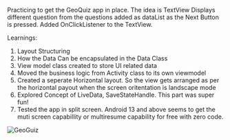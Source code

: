 Practicing to get the GeoQuiz app in place. The idea is TextView Displays different question from the questions added as dataList as the Next Button is pressed. Added OnClickListener to the TextView. 

Learnings:
1. Layout Structuring
2. How the Data Can be encapsulated in the Data Class
3. View model class created to store UI related data
4. Moved the business logic from Activity class to its own viewmodel
5. Created a seperate Horizontal layout. So the view gets arranged as per the horizontal payout when the screen oritentation is landscape mode
6. Explored Concept of LiveData, SaveStateHandle. This part was super fun!
7. Tested  the app in split screen. Android 13 and above seems to get the muti screen capabillity or multiresume capability for free with zero code. 






![GeoGuiz](https://github.com/priya006/Layout/assets/16076524/5121871b-7ae8-47ed-a949-11d06bde57e6)
